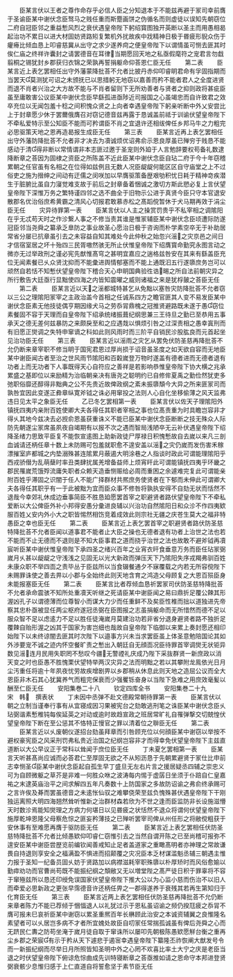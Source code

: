 <!-- { "loadSidebar": true } -->
　　臣某言伏以王者之尊作命存乎必信人臣之分知退本于不能兹再避于冡司幸前膺于圣谕臣某中谢伏念臣驽马之贱任重而斯蹷画饼之伪循名而则虚徒以误知先朝窃位二府自冠臣邻之重益慙风烈之衰伏遇皇帝陛下躬绍寳图独开英断以圣主而用愚相曷起治功不累日以进大材固妨贤路矧复繁机外扰故疾中戕精神日极于昬疲形貎众伤于癯瘠比倾血恳上叩睿慈冀从出守之求少遂养疴之便皇帝陛下以谓情虽可恻去匪其时俟仁庙之终祥许囊封之请罢德音在耳律当期愿回天地之私亟假麾符之宠君言勿戱翦桐之锡犹封乡郡获归衣锦之荣孰再誓捐躯命仰荅恩仁臣无任
　　第二表
　　臣某言近上表乞罢相任出守外藩蒙降批荅不允者比披丹赤仰叩睿眀君命有孚固指期而当罢天莫测犹可诏之未颁抚已以思措躬无地窃以嘉善而矜不能者君人之全度进贤而退不肖者兴治之大方故不能与不肖者留则下无所劝善者与贤者之抑则政将甚疵臣虽至庸敢害公议臣某中谢伏念臣早繇孤进亟陟近司报国之心虽竭忠而自许致君之效卒充位以无闻包羞十稔之间积愧众贤之上向者幸遇皇帝陛下躬亲听断中外乂安尝比上于封章愿少休于罢薾俄膺召对窃记德音兹再露于恳诚盖前祗于训谕伏望皇帝陛下不牵私爱特示至公知臣不能而可矜谓臣不肖之宜退许还相绂俾任乡邦马牛之力粗完必思驱策天地之恩再造曷报生成臣无任
　　第三表
　　臣某言近再上表乞罢相任出守外藩防降批荅不允者非才决去为凟诚烦优诏弗俞示恩良厚虽已殚穷于贱恳不能感动于清得非断以常情谓非本志匪过邀于圣宠则外廹于人言勉辞要权苟备礼数逮降断章之荅因为固棣之资臣之所陈盖不近此臣某中谢伏念臣自玷二府于今十年窃稽累朝之任官虽有名相之在位得如兹例且无数人况臣龊龊何能区区自守庙堂之上不过俗吏之施为搢绅之间动有迂儒之闵咲加以早膺驱策备歴艰劬积忧日耗于精神竒疾潜生于脏腑比虽自力寖觉难支故于前后之封章备着悃诚之激切方斯此愬必复上言伏望皇帝陛下深惟万务之繁特谨四邻之选不曲全于旧物示公进于真贤今臣只守本官退安散郡名优治俗庶希黄霸之清风心切报君敢慕赤松之髙蹈傥暂休于犬马期再效于涓尘臣无任
　　灾异待罪第一表
　　臣某言伏以人主之操赏罚贵乎不私宰相之调隂阳在乎无忒苟天时之作沴繋人事之不修当责其谁是惟冡辅臣某中谢伏念臣顷遭际防遂冠臣邻当尧舜之纂承乏臯防之事业故圣心愿治日极于咨询而朴学素空卒无于补助居常省分屡已抗章虽引去之未容益自知其难处今此仲秋之始忽兴滛之灾京邑之间日才信宿室居之坏十殆四三民胥嗷然骇无所止伏惟皇帝陛下绍膺寳命勤究永图言动之微亦无过举政刑之谨必宪先猷惟髙穹之甚明宜嘉应之遄格兹咎安在其来有繇盖臣充位无闻素餐已乆众贤沈抑而不能彚进舆情郁塞而不能上通既汩五行遂隳庶务岂可以顽然自若恬不知慙伏望皇帝陛下稽合天心申眀国典验徃诰晹之所自法前朝灾异之所行敷告大廷亟行显黜使四海之内皆知震曜之威则诸福之来是犹桴皷之荅臣无任
　　第二表
　　臣某言近以天之滛都城特甚乞从免黜以塞咎灾防降批荅不允者窃以三公之理隂阳冡宰之主政治盖今首相之任诚系四方之瞻官匪其人变不易发臣某中谢伏念臣素无他技徒偶亨期因缘犬马之劳忝冐鼎槐之冠推贤避路既未遂于愚窃位素餐固不容于天理而自皇帝陛下绍承统绪振葺纪纲思兼三王待旦之勤已至恭用五事承天之德无差何兹暴防之来颇戾至和之应遇烖以惧烦引咎之过深责相之愚幸寘刑而有旧愿正爕调之失特申窜谪之科如此则风雨时而三阶平自销民沴股肱良而元首起坐见治功臣无任
　　第三表
　　臣某言近以滛雨之灾乞从罢免伏防圣慈再降批荅不允仍断来章宰职不修当眀于国宪君恩过厚尚损于诏音虽圣度之如天欲自容而无地臣某中谢臣闻古者至治之世风雨节隂阳和百糓嵗登万物时遂盖有德者进而无德者退有功者上而无功者下人事既得天心自符应之善祥是若影响恭惟皇帝陛下协大横之兆承累盛之基即位以来励精为治临朝亲决有唐尧之聪明约已自修侔夏禹之勤俭然犹吏多弛职俗靡还醇得非黜典之公不先贵近故俾政纲之紊未振隳頽今大异之所来匪冡司而孰咎宜因此变遂正彜章纵寛斧钺之诛必用窜投之法则人心自化坐移偷薄之风天监弗违日见太平之象臣无任
　　乙已冬乞罢相第一表
　　臣某言伏以佐天子理隂阳外镇抚四夷内亲附百姓使卿大夫各得任其职者宰相之事也位髙责重为时具瞻岂容非才得乆其地今兹决去必觊俞恩虽获重诛义不能已臣某中谢伏念臣断断之技无殊众人际防先朝遂尘冡席虽夙夜自竭期有以报不次之遇而智局浅陋卒无云补伏遇皇帝陛下绍降圣绪力思致平臣复不能恢宣逺图上助新政徒尸厚禄日积愧慙故自去嵗以来凡三剖血诚请还柄任章十数上未防赐可包羞就职愈不遑安盖以滛之灾仍嵗而发伤害禾稼漂摧室庐都城之内垫溺殊甚连隂累月蔽遏大明涂巷之人指谈时政此可谓能理隂阳乎西戎骄僣为乱萌蘖时率丑类肆扰属羌增备益师上烦宵旰此可谓能镇抚四夷乎环畿之郡民罹嵗荒饿殍流庸失职者众赖天造垂恻赈给必周而重困之余遽难完复此可谓能亲附百姓乎滞固之识闇于任人不能广择群材共熈庶务使贤者在下郁而未伸此可谓卿大夫各得任其职乎有一于此被黜为宜而臣众事不修咎将孰执安得不自劾无状而恬然不退哉今幸郊礼休成边垂事简臣不胜恳廹愿罢首宰之职避贤者路伏望皇帝陛下不牵私爱断以大公俾臣外补小邦得安愚分彚进良辅以兴治功自然隂阳日和众沴不作四夷欵服百姓乂安内外小大之职皆惕然相饬竞着成效此则宗社无疆之庆苍生莫大之福非特愚臣之幸也臣无任
　　第二表
　　臣某言近上表乞罢首宰之职避贤者路伏防圣慈特降批荅不允者臣闻以道事君不能者止大臣之操也无德者退有功者上治世之法也若不能而不止无德而不退则是不知大臣事君之道而挠乎治世之法也故敢不避斧钺再凟宸听臣某中谢伏惟皇帝陛下承四圣之绪兴百年之业宵衣旰食垂意万务而臣任玷冡弼嵗月乆甚以龊龊之守浅浅之见固无以光大新政而弹压天下乃隂阳失序戎羯弗驯百姓未康众职不举四靣之责毕丛于臣兹所以当食辍餐通夕不寐覆载之内若无所容傥陛下未赐罪诛使之善去畀以小郡与全始终此则天地含育之鸿造父母顾复之大恩百殒臣身未能报塞臣无任
　　第二表
　　臣某言比者荐倾血恳祈罢冡司伏防圣慈特降批荅不允者承命震骇不知所处重凟天听继之死请臣某中谢臣闻之易曰鼎折足覆公餗其形渥凶孔子以谓德薄而位尊智小而谋大力少而任重鲜不及矣臣性椎而拙以道独进先帝察其忠朴亟被显任两尘枢府遂冠丞弼在臣图报之志虽捐躯命而无所惜然而德不足以服众智不足以虑逺力不足以胜任徒淹嵗月莫建治功若非省分退身避贤者路不独折足覆餗自贻形渥之凶其于国家为害岂细也哉故自皇帝陛下临御以来累上奏封愿还相印始陛下以未终谅闇去匪其时次陛下以邉事方兴未当求罢臣虽上体圣意勉陪国论其如外渉要宠不诚之迹内怀空餐旷责之慙出入朝廷自无顔靣况臣待罪首宰调爕无状钜异数见滛连月民用失职罔不愁叹今疆无警禋礼庆成乃陛下采抜群贤一新庶政以消天变之时也臣愚不胜愧栗伏望特举两汉灾异之法而明黜之若以其攀附龙鳯依光日月尘汚重任将逾十年夙夜忧劳故疾增剧畀以乡郡稍从休息此则天地之造屈公议而全大恩臣非木石其心犹冀养气而粗完保衰而少强矍铄奋身以当陛下急难之用庶效毫髪以酬至仁臣无任
　　安阳集巻二十八
　　钦定四库全书
　　安阳集巻二十九　　　　　宋　韩　撰表状
　　丁未因中丞弹不赴文德殿常朝待罪第一表
　　臣某言伏以朝之立制当谨奉行事有从宜寝成因习果被宪台之劾敢逃刑笔之诛臣某中谢伏念臣乆玷弼谐素慙椎钝每俟延英之对动或逾时故趋宣政之班居常旷礼自罹弹撃交切兢惶伏望皇帝陛下断在至公惩其不恪特正慢官之罪以清着位之聨臣无任
　　第二表
　　臣某言近以乆废朝仪遂招台劾虽拜章而引咎顾充位以何顔臣某中谢窃以举按不避权豪宪臣之风采刑罚弗私贵近治国之纪纲岂容非才而得幸免伏望皇帝陛下主兹直道断以大公早议正于常科以耸闻于庶位臣无任
　　丁未夏乞罢相第一表
　　臣某言天听甚髙尚应诚而必荅君仁至厚固无欲之不从矧沥恳于先朝累避贤于冡仕比申前志幸恻圣臣某中谢伏念臣起自孤生早丁盛旦无左右片言之援居疑丞四辅之崇忠义可为自顾微躯之草芥是非难一何胜众咻之波涛每内惕于虚孱日坐须于仆踣自仁皇嘉祐之末逮英庙治平之间求解四五年凡奏数十上防国家之多故防诏谕之弗俞终承赐可之言许俟及朞而罢虽德音之未逺怅仙驭之难攀侥荣至兹负愧殊甚伏遇皇帝陛下干刚独运离照大明四海翘然耸听惟新之治群材森若欣为不世之逢而臣监防非长设施滋懵天时数沴焉能知爕理之方病力何堪日以见昬疲之状恬然不退众将谓何伏望皇帝陛下施厚乾坤恩隆父母察危悰之匪妄矜薄技之已殚听罢宰司俾从州任形之将敝傥粗获于安休事有至难愿再膺于驱防臣无任
　　第二表
　　臣某言近上表乞罢相任伏防圣慈特降批荅不允者比倾愚欵仰叩睿仁窃惟引去之当然自谓开陈之已至尚稽可报弥不遑安臣某中谢臣尝歴览前编钦闻善戒知止足者盖道家之重瞰髙明者亦神理之常故谦畏自持退则享安全之福满盈不惧进而招颠覆之灾况臣本乏材谋滥魁丞辅三朝遇主惟力报于圣知一纪备员固乆妨于贤路加以病襟滋耗宰职殊隳以朴厚矫时而风俗愈媮以勤瘁劝功而官曹尚苟既不能振纪纲之頽敝又无以増堂陛之髙严徒日积于罪辜将不容于窜殛兹所以恳还印绶免误国家伏望皇帝陛下推大公以为心监小慈而伤治不以旧人而牵爱必思新政之更张早霈德音许还柄任畀之一郡得遂养于衰残其若再生第知归于化育臣无任
　　第三表
　　臣某言近两上表乞罢相任伏防圣慈再降批荅不允仍断来章者陈力不能已荐倾于悃愊退人以礼犹过示于恩私虽诏谕之频仍揆尫疲之忝冐不膺可报未巳哀祈臣某中谢窃以累圣重熈百年长楙顾此治安之本诚资辅翼之良惟隆名素望者可以乆居岂多病不才者所宜媿处故臣自叨冡任常揣孤诚虽有俾后尧舜之心而无跻民仁夀之防苟坐淹于嵗月徒自取于窜诛所以屡叩先朝极陈愚欵愿觧台衡之重再尘乡郡之荣宸有示于矜从天下遽悲于遏宻幸遇皇帝陛下纂隆丕祚恢阐大猷发号令而一新振纪纲而尽举日月所照皆知圣明中外之心罔不欢喜比率土大宁之庆是老臣当退之时伏望皇帝陛下俯谅危悰曲成先训特寝断章之荅亟推如请之恩命守本邦进登贤弼衰骸少息惟归感于上仁直道自将誓愈坚于素节臣无任
